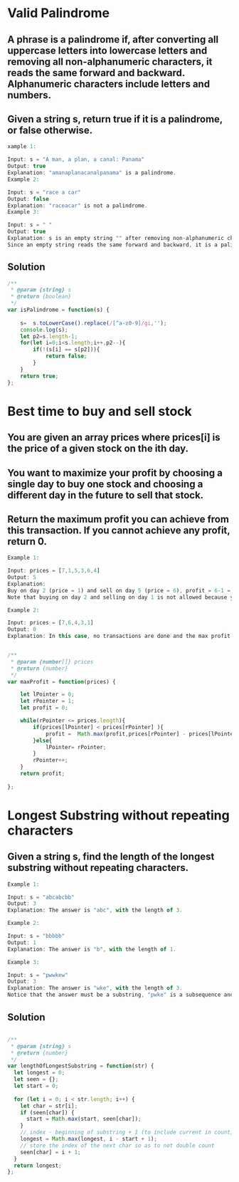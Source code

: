 # Valid Palindrome

## A phrase is a palindrome if, after converting all uppercase letters into lowercase letters and removing all non-alphanumeric characters, it reads the same forward and backward. Alphanumeric characters include letters and numbers.

## Given a string s, return true if it is a palindrome, or false otherwise.

~~~js
xample 1:

Input: s = "A man, a plan, a canal: Panama"
Output: true
Explanation: "amanaplanacanalpanama" is a palindrome.
Example 2:

Input: s = "race a car"
Output: false
Explanation: "raceacar" is not a palindrome.
Example 3:

Input: s = " "
Output: true
Explanation: s is an empty string "" after removing non-alphanumeric characters.
Since an empty string reads the same forward and backward, it is a palindrome.
~~~

## Solution

~~~js
/**
 * @param {string} s
 * @return {boolean}
 */
var isPalindrome = function(s) {
    
    s=  s.toLowerCase().replace(/[^a-z0-9]/gi,'');
    console.log(s);
    let p2=s.length-1;
    for(let i=0;i<s.length;i++,p2--){
        if(!(s[i] == s[p2])){
            return false;
        }
    }
    return true;
};
~~~

# Best time to buy and sell stock

## You are given an array prices where prices[i] is the price of a given stock on the ith day.

## You want to maximize your profit by choosing a single day to buy one stock and choosing a different day in the future to sell that stock.

## Return the maximum profit you can achieve from this transaction. If you cannot achieve any profit, return 0.

~~~js
Example 1:

Input: prices = [7,1,5,3,6,4]
Output: 5
Explanation:
Buy on day 2 (price = 1) and sell on day 5 (price = 6), profit = 6-1 = 5.
Note that buying on day 2 and selling on day 1 is not allowed because you must buy before you sell.

Example 2:

Input: prices = [7,6,4,3,1]
Output: 0
Explanation: In this case, no transactions are done and the max profit = 0.
~~~

~~~js

/**
 * @param {number[]} prices
 * @return {number}
 */
var maxProfit = function(prices) {

    let lPointer = 0;
    let rPointer = 1;
    let profit = 0;

    while(rPointer <= prices.length){
        if(prices[lPointer] < prices[rPointer] ){
            profit =  Math.max(profit,prices[rPointer] - prices[lPointer]);
        }else{
            lPointer= rPointer;
        }
        rPointer++;
    }
    return profit;
    
};

~~~

# Longest Substring without repeating characters

## Given a string s, find the length of the longest substring without repeating characters.

~~~js
Example 1:

Input: s = "abcabcbb"
Output: 3
Explanation: The answer is "abc", with the length of 3.

Example 2:

Input: s = "bbbbb"
Output: 1
Explanation: The answer is "b", with the length of 1.

Example 3:

Input: s = "pwwkew"
Output: 3
Explanation: The answer is "wke", with the length of 3.
Notice that the answer must be a substring, "pwke" is a subsequence and not a substring.

~~~

## Solution

~~~js

/**
 * @param {string} s
 * @return {number}
 */
var lengthOfLongestSubstring = function(str) {
  let longest = 0;
  let seen = {};
  let start = 0;
 
  for (let i = 0; i < str.length; i++) {
    let char = str[i];
    if (seen[char]) {
      start = Math.max(start, seen[char]);
    }
    // index - beginning of substring + 1 (to include current in count)
    longest = Math.max(longest, i - start + 1);
    // store the index of the next char so as to not double count
    seen[char] = i + 1;
  }
  return longest;
};
~~~